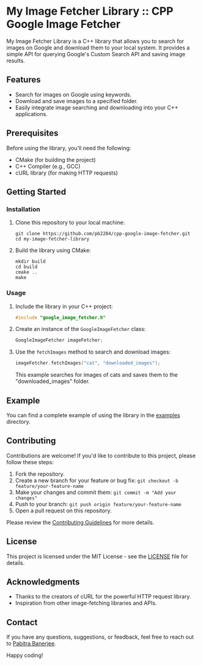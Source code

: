 # My Image Fetcher Library :: CPP Google Image Fetcher

My Image Fetcher Library is a C++ library that allows you to search for images on Google and download them to your local system. It provides a simple API for querying Google's Custom Search API and saving image results.

## Features

- Search for images on Google using keywords.
- Download and save images to a specified folder.
- Easily integrate image searching and downloading into your C++ applications.

## Prerequisites

Before using the library, you'll need the following:

- CMake (for building the project)
- C++ Compiler (e.g., GCC)
- cURL library (for making HTTP requests)

## Getting Started

### Installation

1. Clone this repository to your local machine:

   ```shell
   git clone https://github.com/pb2204/cpp-google-image-fetcher.git
   cd my-image-fetcher-library
   ```

2. Build the library using CMake:

   ```shell
   mkdir build
   cd build
   cmake ..
   make
   ```

### Usage

1. Include the library in your C++ project:

   ```cpp
   #include "google_image_fetcher.h"
   ```

2. Create an instance of the `GoogleImageFetcher` class:

   ```cpp
   GoogleImageFetcher imageFetcher;
   ```

3. Use the `fetchImages` method to search and download images:

   ```cpp
   imageFetcher.fetchImages("cat", "downloaded_images");
   ```

   This example searches for images of cats and saves them to the "downloaded_images" folder.

## Example

You can find a complete example of using the library in the [examples](/examples) directory.

## Contributing

Contributions are welcome! If you'd like to contribute to this project, please follow these steps:

1. Fork the repository.
2. Create a new branch for your feature or bug fix: `git checkout -b feature/your-feature-name`
3. Make your changes and commit them: `git commit -m "Add your changes"`
4. Push to your branch: `git push origin feature/your-feature-name`
5. Open a pull request on this repository.

Please review the [Contributing Guidelines](https://github.com/PB2204/CPP-Google-Image-Fetcher/blob/main/CONTRIBUTING.md) for more details.

## License

This project is licensed under the MIT License - see the [LICENSE](https://github.com/PB2204/CPP-Google-Image-Fetcher/blob/main/LICENSE) file for details.

## Acknowledgments

- Thanks to the creators of cURL for the powerful HTTP request library.
- Inspiration from other image-fetching libraries and APIs.

## Contact

If you have any questions, suggestions, or feedback, feel free to reach out to [Pabitra Banerjee](mailto:rockstarpabitra2204@gmail.com).

Happy coding!
